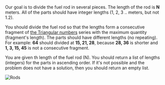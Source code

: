Our goal is to divide the fuel rod in several pieces. The length of the rod is **N** meters.
All of the parts should have integer lengths (1, 2, 3 .. meters, but not 1.2).

You should divide the fuel rod so that the lengths form
a consecutive fragment of [the Triangular numbers](http://en.wikipedia.org/wiki/Triangular_number) 
series with the maximum quantity (fragment's length).
The parts should have different lengths (no repeating).
For example: **64** should divided at **15, 21, 28**,
because **28, 36** is shorter and **1, 3, 15, 45** is not a consecutive fragment.

You are given th length of the fuel rod (N).
You should return a list of lengths (integers) for the parts in ascending order.
If it's not possible and the problem does not have a solution, then you should return an empty list.

![Rods](sawing.png)

